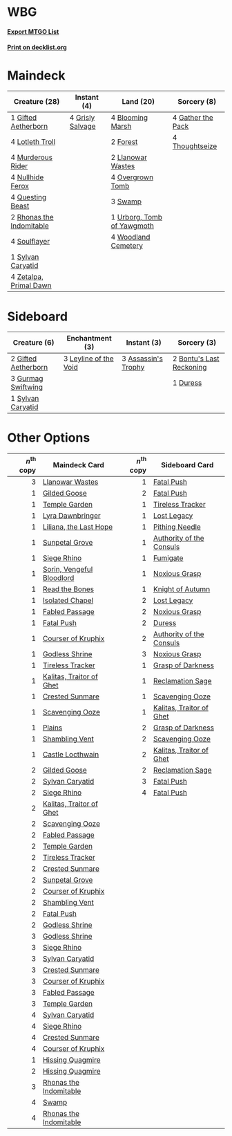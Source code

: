 # WBG

#### [Export MTGO List](../collection/WBG/WBG.txt)
#### [Print on decklist.org](http://decklist.org/?deckmain=4%09Blooming%20Marsh%0A2%09Forest%0A4%09Gather%20the%20Pack%0A1%09Gifted%20Aetherborn%0A4%09Grisly%20Salvage%0A2%09Llanowar%20Wastes%0A4%09Lotleth%20Troll%0A4%09Murderous%20Rider%0A4%09Nullhide%20Ferox%0A4%09Overgrown%20Tomb%0A4%09Questing%20Beast%0A2%09Rhonas%20the%20Indomitable%0A4%09Soulflayer%0A3%09Swamp%0A1%09Sylvan%20Caryatid%0A4%09Thoughtseize%0A1%09Urborg,%20Tomb%20of%20Yawgmoth%0A4%09Woodland%20Cemetery%0A4%09Zetalpa,%20Primal%20Dawn&deckside=3%09Assassin's%20Trophy%0A2%09Bontu's%20Last%20Reckoning%0A1%09Duress%0A2%09Gifted%20Aetherborn%0A3%09Gurmag%20Swiftwing%0A3%09Leyline%20of%20the%20Void%0A1%09Sylvan%20Caryatid)
# Maindeck

|                                           Creature (28)                                           |                                        Instant (4)                                        |                                              Land (20)                                              |                                        Sorcery (8)                                         |
|---------------------------------------------------------------------------------------------------|-------------------------------------------------------------------------------------------|-----------------------------------------------------------------------------------------------------|--------------------------------------------------------------------------------------------|
|1 [Gifted Aetherborn](http://gatherer.wizards.com/Pages/Card/Details.aspx?multiverseid=423728)     |4 [Grisly Salvage](http://gatherer.wizards.com/Pages/Card/Details.aspx?multiverseid=405253)|4 [Blooming Marsh](http://gatherer.wizards.com/Pages/Card/Details.aspx?multiverseid=417816)          |4 [Gather the Pack](http://gatherer.wizards.com/Pages/Card/Details.aspx?multiverseid=398448)|
|4 [Lotleth Troll](http://gatherer.wizards.com/Pages/Card/Details.aspx?multiverseid=405289)         |                                                                                           |2 [Forest](http://gatherer.wizards.com/Pages/Card/Details.aspx?multiverseid=439860)                  |4 [Thoughtseize](http://gatherer.wizards.com/Pages/Card/Details.aspx?multiverseid=438676)   |
|4 [Murderous Rider](http://gatherer.wizards.com/Pages/Card/Details.aspx?multiverseid=473059)       |                                                                                           |2 [Llanowar Wastes](http://gatherer.wizards.com/Pages/Card/Details.aspx?multiverseid=129627)         |                                                                                            |
|4 [Nullhide Ferox](http://gatherer.wizards.com/Pages/Card/Details.aspx?multiverseid=452888)        |                                                                                           |4 [Overgrown Tomb](http://gatherer.wizards.com/Pages/Card/Details.aspx?multiverseid=405103)          |                                                                                            |
|4 [Questing Beast](http://gatherer.wizards.com/Pages/Card/Details.aspx?multiverseid=473133)        |                                                                                           |3 [Swamp](http://gatherer.wizards.com/Pages/Card/Details.aspx?multiverseid=439858)                   |                                                                                            |
|2 [Rhonas the Indomitable](http://gatherer.wizards.com/Pages/Card/Details.aspx?multiverseid=426884)|                                                                                           |1 [Urborg, Tomb of Yawgmoth](http://gatherer.wizards.com/Pages/Card/Details.aspx?multiverseid=383425)|                                                                                            |
|4 [Soulflayer](http://gatherer.wizards.com/Pages/Card/Details.aspx?multiverseid=391928)            |                                                                                           |4 [Woodland Cemetery](http://gatherer.wizards.com/Pages/Card/Details.aspx?multiverseid=443136)       |                                                                                            |
|1 [Sylvan Caryatid](http://gatherer.wizards.com/Pages/Card/Details.aspx?multiverseid=373624)       |                                                                                           |                                                                                                     |                                                                                            |
|4 [Zetalpa, Primal Dawn](http://gatherer.wizards.com/Pages/Card/Details.aspx?multiverseid=439687)  |                                                                                           |                                                                                                     |                                                                                            |


# Sideboard

|                                         Creature (6)                                         |                                        Enchantment (3)                                         |                                         Instant (3)                                          |                                            Sorcery (3)                                            |
|----------------------------------------------------------------------------------------------|------------------------------------------------------------------------------------------------|----------------------------------------------------------------------------------------------|---------------------------------------------------------------------------------------------------|
|2 [Gifted Aetherborn](http://gatherer.wizards.com/Pages/Card/Details.aspx?multiverseid=423728)|3 [Leyline of the Void](http://gatherer.wizards.com/Pages/Card/Details.aspx?multiverseid=107682)|3 [Assassin's Trophy](http://gatherer.wizards.com/Pages/Card/Details.aspx?multiverseid=452902)|2 [Bontu's Last Reckoning](http://gatherer.wizards.com/Pages/Card/Details.aspx?multiverseid=430749)|
|3 [Gurmag Swiftwing](http://gatherer.wizards.com/Pages/Card/Details.aspx?multiverseid=386549) |                                                                                                |                                                                                              |1 [Duress](http://gatherer.wizards.com/Pages/Card/Details.aspx?multiverseid=14557)                 |
|1 [Sylvan Caryatid](http://gatherer.wizards.com/Pages/Card/Details.aspx?multiverseid=373624)  |                                                                                                |                                                                                              |                                                                                                   |


# Other Options

|*n*<sup>th</sup> copy|                                           Maindeck Card                                            |*n*<sup>th</sup> copy|                                          Sideboard Card                                           |
|--------------------:|----------------------------------------------------------------------------------------------------|--------------------:|---------------------------------------------------------------------------------------------------|
|                    3|[Llanowar Wastes](http://gatherer.wizards.com/Pages/Card/Details.aspx?multiverseid=129627)          |                    1|[Fatal Push](http://gatherer.wizards.com/Pages/Card/Details.aspx?multiverseid=423724)              |
|                    1|[Gilded Goose](http://gatherer.wizards.com/Pages/Card/Details.aspx?multiverseid=473122)             |                    2|[Fatal Push](http://gatherer.wizards.com/Pages/Card/Details.aspx?multiverseid=423724)              |
|                    1|[Temple Garden](http://gatherer.wizards.com/Pages/Card/Details.aspx?multiverseid=405112)            |                    1|[Tireless Tracker](http://gatherer.wizards.com/Pages/Card/Details.aspx?multiverseid=409997)        |
|                    1|[Lyra Dawnbringer](http://gatherer.wizards.com/Pages/Card/Details.aspx?multiverseid=442914)         |                    1|[Lost Legacy](http://gatherer.wizards.com/Pages/Card/Details.aspx?multiverseid=417661)             |
|                    1|[Liliana, the Last Hope](http://gatherer.wizards.com/Pages/Card/Details.aspx?multiverseid=414388)   |                    1|[Pithing Needle](http://gatherer.wizards.com/Pages/Card/Details.aspx?multiverseid=129526)          |
|                    1|[Sunpetal Grove](http://gatherer.wizards.com/Pages/Card/Details.aspx?multiverseid=420946)           |                    1|[Authority of the Consuls](http://gatherer.wizards.com/Pages/Card/Details.aspx?multiverseid=417578)|
|                    1|[Siege Rhino](http://gatherer.wizards.com/Pages/Card/Details.aspx?multiverseid=386666)              |                    1|[Fumigate](http://gatherer.wizards.com/Pages/Card/Details.aspx?multiverseid=417588)                |
|                    1|[Sorin, Vengeful Bloodlord](http://gatherer.wizards.com/Pages/Card/Details.aspx?multiverseid=461144)|                    1|[Noxious Grasp](http://gatherer.wizards.com/Pages/Card/Details.aspx?multiverseid=466864)           |
|                    1|[Read the Bones](http://gatherer.wizards.com/Pages/Card/Details.aspx?multiverseid=389649)           |                    1|[Knight of Autumn](http://gatherer.wizards.com/Pages/Card/Details.aspx?multiverseid=452933)        |
|                    1|[Isolated Chapel](http://gatherer.wizards.com/Pages/Card/Details.aspx?multiverseid=443129)          |                    2|[Lost Legacy](http://gatherer.wizards.com/Pages/Card/Details.aspx?multiverseid=417661)             |
|                    1|[Fabled Passage](http://gatherer.wizards.com/Pages/Card/Details.aspx?multiverseid=473206)           |                    2|[Noxious Grasp](http://gatherer.wizards.com/Pages/Card/Details.aspx?multiverseid=466864)           |
|                    1|[Fatal Push](http://gatherer.wizards.com/Pages/Card/Details.aspx?multiverseid=423724)               |                    2|[Duress](http://gatherer.wizards.com/Pages/Card/Details.aspx?multiverseid=14557)                   |
|                    1|[Courser of Kruphix](http://gatherer.wizards.com/Pages/Card/Details.aspx?multiverseid=442153)       |                    2|[Authority of the Consuls](http://gatherer.wizards.com/Pages/Card/Details.aspx?multiverseid=417578)|
|                    1|[Godless Shrine](http://gatherer.wizards.com/Pages/Card/Details.aspx?multiverseid=405099)           |                    3|[Noxious Grasp](http://gatherer.wizards.com/Pages/Card/Details.aspx?multiverseid=466864)           |
|                    1|[Tireless Tracker](http://gatherer.wizards.com/Pages/Card/Details.aspx?multiverseid=409997)         |                    1|[Grasp of Darkness](http://gatherer.wizards.com/Pages/Card/Details.aspx?multiverseid=407595)       |
|                    1|[Kalitas, Traitor of Ghet](http://gatherer.wizards.com/Pages/Card/Details.aspx?multiverseid=407596) |                    1|[Reclamation Sage](http://gatherer.wizards.com/Pages/Card/Details.aspx?multiverseid=389651)        |
|                    1|[Crested Sunmare](http://gatherer.wizards.com/Pages/Card/Details.aspx?multiverseid=430695)          |                    1|[Scavenging Ooze](http://gatherer.wizards.com/Pages/Card/Details.aspx?multiverseid=420783)         |
|                    1|[Scavenging Ooze](http://gatherer.wizards.com/Pages/Card/Details.aspx?multiverseid=420783)          |                    1|[Kalitas, Traitor of Ghet](http://gatherer.wizards.com/Pages/Card/Details.aspx?multiverseid=407596)|
|                    1|[Plains](http://gatherer.wizards.com/Pages/Card/Details.aspx?multiverseid=439856)                   |                    2|[Grasp of Darkness](http://gatherer.wizards.com/Pages/Card/Details.aspx?multiverseid=407595)       |
|                    1|[Shambling Vent](http://gatherer.wizards.com/Pages/Card/Details.aspx?multiverseid=402031)           |                    2|[Scavenging Ooze](http://gatherer.wizards.com/Pages/Card/Details.aspx?multiverseid=420783)         |
|                    1|[Castle Locthwain](http://gatherer.wizards.com/Pages/Card/Details.aspx?multiverseid=473203)         |                    2|[Kalitas, Traitor of Ghet](http://gatherer.wizards.com/Pages/Card/Details.aspx?multiverseid=407596)|
|                    2|[Gilded Goose](http://gatherer.wizards.com/Pages/Card/Details.aspx?multiverseid=473122)             |                    2|[Reclamation Sage](http://gatherer.wizards.com/Pages/Card/Details.aspx?multiverseid=389651)        |
|                    2|[Sylvan Caryatid](http://gatherer.wizards.com/Pages/Card/Details.aspx?multiverseid=373624)          |                    3|[Fatal Push](http://gatherer.wizards.com/Pages/Card/Details.aspx?multiverseid=423724)              |
|                    2|[Siege Rhino](http://gatherer.wizards.com/Pages/Card/Details.aspx?multiverseid=386666)              |                    4|[Fatal Push](http://gatherer.wizards.com/Pages/Card/Details.aspx?multiverseid=423724)              |
|                    2|[Kalitas, Traitor of Ghet](http://gatherer.wizards.com/Pages/Card/Details.aspx?multiverseid=407596) |                     |                                                                                                   |
|                    2|[Scavenging Ooze](http://gatherer.wizards.com/Pages/Card/Details.aspx?multiverseid=420783)          |                     |                                                                                                   |
|                    2|[Fabled Passage](http://gatherer.wizards.com/Pages/Card/Details.aspx?multiverseid=473206)           |                     |                                                                                                   |
|                    2|[Temple Garden](http://gatherer.wizards.com/Pages/Card/Details.aspx?multiverseid=405112)            |                     |                                                                                                   |
|                    2|[Tireless Tracker](http://gatherer.wizards.com/Pages/Card/Details.aspx?multiverseid=409997)         |                     |                                                                                                   |
|                    2|[Crested Sunmare](http://gatherer.wizards.com/Pages/Card/Details.aspx?multiverseid=430695)          |                     |                                                                                                   |
|                    2|[Sunpetal Grove](http://gatherer.wizards.com/Pages/Card/Details.aspx?multiverseid=420946)           |                     |                                                                                                   |
|                    2|[Courser of Kruphix](http://gatherer.wizards.com/Pages/Card/Details.aspx?multiverseid=442153)       |                     |                                                                                                   |
|                    2|[Shambling Vent](http://gatherer.wizards.com/Pages/Card/Details.aspx?multiverseid=402031)           |                     |                                                                                                   |
|                    2|[Fatal Push](http://gatherer.wizards.com/Pages/Card/Details.aspx?multiverseid=423724)               |                     |                                                                                                   |
|                    2|[Godless Shrine](http://gatherer.wizards.com/Pages/Card/Details.aspx?multiverseid=405099)           |                     |                                                                                                   |
|                    3|[Godless Shrine](http://gatherer.wizards.com/Pages/Card/Details.aspx?multiverseid=405099)           |                     |                                                                                                   |
|                    3|[Siege Rhino](http://gatherer.wizards.com/Pages/Card/Details.aspx?multiverseid=386666)              |                     |                                                                                                   |
|                    3|[Sylvan Caryatid](http://gatherer.wizards.com/Pages/Card/Details.aspx?multiverseid=373624)          |                     |                                                                                                   |
|                    3|[Crested Sunmare](http://gatherer.wizards.com/Pages/Card/Details.aspx?multiverseid=430695)          |                     |                                                                                                   |
|                    3|[Courser of Kruphix](http://gatherer.wizards.com/Pages/Card/Details.aspx?multiverseid=442153)       |                     |                                                                                                   |
|                    3|[Fabled Passage](http://gatherer.wizards.com/Pages/Card/Details.aspx?multiverseid=473206)           |                     |                                                                                                   |
|                    3|[Temple Garden](http://gatherer.wizards.com/Pages/Card/Details.aspx?multiverseid=405112)            |                     |                                                                                                   |
|                    4|[Sylvan Caryatid](http://gatherer.wizards.com/Pages/Card/Details.aspx?multiverseid=373624)          |                     |                                                                                                   |
|                    4|[Siege Rhino](http://gatherer.wizards.com/Pages/Card/Details.aspx?multiverseid=386666)              |                     |                                                                                                   |
|                    4|[Crested Sunmare](http://gatherer.wizards.com/Pages/Card/Details.aspx?multiverseid=430695)          |                     |                                                                                                   |
|                    4|[Courser of Kruphix](http://gatherer.wizards.com/Pages/Card/Details.aspx?multiverseid=442153)       |                     |                                                                                                   |
|                    1|[Hissing Quagmire](http://gatherer.wizards.com/Pages/Card/Details.aspx?multiverseid=407681)         |                     |                                                                                                   |
|                    2|[Hissing Quagmire](http://gatherer.wizards.com/Pages/Card/Details.aspx?multiverseid=407681)         |                     |                                                                                                   |
|                    3|[Rhonas the Indomitable](http://gatherer.wizards.com/Pages/Card/Details.aspx?multiverseid=426884)   |                     |                                                                                                   |
|                    4|[Swamp](http://gatherer.wizards.com/Pages/Card/Details.aspx?multiverseid=439858)                    |                     |                                                                                                   |
|                    4|[Rhonas the Indomitable](http://gatherer.wizards.com/Pages/Card/Details.aspx?multiverseid=426884)   |                     |                                                                                                   |

